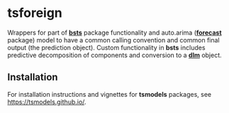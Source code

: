 # tsforeign
Wrappers for part of [**bsts**](https://cran.r-project.org/web/packages/bsts/) package functionality and auto.arima ([**forecast**](https://cran.r-project.org/web/packages/forecast/) package) model to have a common calling convention and common final output (the prediction object). Custom functionality in **bsts** includes predictive decomposition of components and conversion to a [**dlm**](https://cran.r-project.org/web/packages/dlm/) object.

## Installation

For installation instructions and vignettes for **tsmodels** packages, see https://tsmodels.github.io/.
